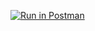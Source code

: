 [![Run in Postman](https://run.pstmn.io/button.svg)](https://app.getpostman.com/run-collection/a194f0ad9436200794b5)